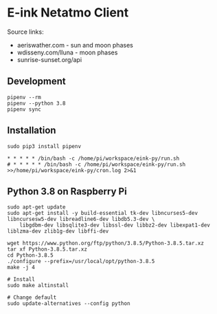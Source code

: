 # E-ink Netatmo Client

Source links:
- aeriswather.com - sun and moon phases
- wdisseny.com/lluna - moon phases
- sunrise-sunset.org/api

## Development

```
pipenv --rm
pipenv --python 3.8
pipenv sync
```

## Installation

```
sudo pip3 install pipenv
```

```
* * * * * /bin/bash -c /home/pi/workspace/eink-py/run.sh
# * * * * * /bin/bash -c /home/pi/workspace/eink-py/run.sh >>/home/pi/workspace/eink-py/cron.log 2>&1
```

## Python 3.8 on Raspberry Pi

```
sudo apt-get update
sudo apt-get install -y build-essential tk-dev libncurses5-dev libncursesw5-dev libreadline6-dev libdb5.3-dev \
    libgdbm-dev libsqlite3-dev libssl-dev libbz2-dev libexpat1-dev liblzma-dev zlib1g-dev libffi-dev

wget https://www.python.org/ftp/python/3.8.5/Python-3.8.5.tar.xz
tar xf Python-3.8.5.tar.xz
cd Python-3.8.5
./configure --prefix=/usr/local/opt/python-3.8.5
make -j 4

# Install
sudo make altinstall

# Change default
sudo update-alternatives --config python

```
